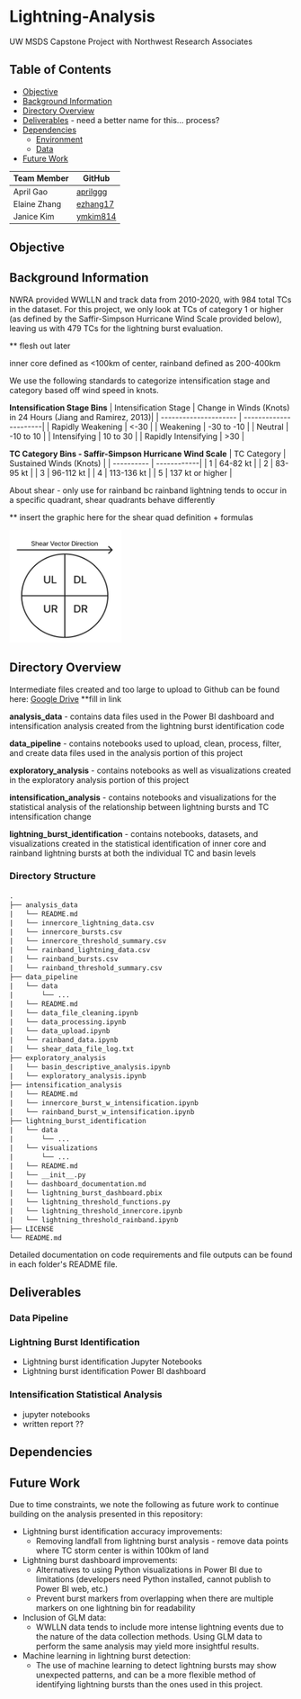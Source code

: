 # Lightning-Analysis
UW MSDS Capstone Project with Northwest Research Associates

## Table of Contents
* [Objective](#objective)
* [Background Information](#background)
* [Directory Overview](#directory-overview)
* [Deliverables](#deliverables) - need a better name for this... process?
* [Dependencies](#dependencies)
  * [Environment](#environment)
  * [Data](#data)
* [Future Work](#future-work)

| Team Member  | GitHub                                   |
|------------------|--------------------------------------|
| April Gao       | [aprilggg](https://github.com/aprilggg)|
| Elaine Zhang     | [ezhang17](https://github.com/ezhang17)|
| Janice Kim      | [ymkim814](https://github.com/ymkim814)|

<a id="objective"></a>

## Objective

<a id="background"></a>

## Background Information

NWRA provided WWLLN and track data from 2010-2020, with 984 total TCs in the dataset. For this project, we only look at TCs of category 1 or higher (as defined by the Saffir-Simpson Hurricane Wind Scale provided below), leaving us with 479 TCs for the lightning burst evaluation.

** flesh out later

inner core defined as <100km of center, rainband defined as 200-400km

We use the following standards to categorize intensification stage and category based off wind speed in knots.

**Intensification Stage Bins**
| Intensification Stage | Change in Winds (Knots) in 24 Hours (Jiang and Ramirez, 2013)|
| --------------------- | ----------------------|
| Rapidly Weakening | <-30 |
| Weakening | -30 to -10 |
| Neutral | -10 to 10 |
| Intensifying | 10 to 30 |
| Rapidly Intensifying | >30 |

**TC Category Bins - Saffir-Simpson Hurricane Wind Scale**
| TC Category | Sustained Winds (Knots) |
|  ---------- | ------------|
| 1 | 64-82 kt |
| 2 | 83-95 kt |
| 3 | 96-112 kt |
| 4 | 113-136 kt |
| 5 | 137 kt or higher |

About shear - only use for rainband bc rainband lightning tends to occur in a specific quadrant, shear quadrants behave differently

** insert the graphic here for the shear quad definition + formulas

<img src="shear_quadrant_graphic.png" width="200" height="200">

<a id="directory-overview"></a>

## Directory Overview

Intermediate files created and too large to upload to Github can be found here: [Google Drive]() **fill in link

**analysis_data** - contains data files used in the Power BI dashboard and intensification analysis created from the lightning burst identification code

**data_pipeline** - contains notebooks used to upload, clean, process, filter, and create data files used in the analysis portion of this project

**exploratory_analysis** - contains notebooks as well as visualizations created in the exploratory analysis portion of this project

**intensification_analysis** - contains notebooks and visualizations for the statistical analysis of the relationship between lightning bursts and TC intensification change

**lightning_burst_identification** - contains notebooks, datasets, and visualizations created in the statistical identification of inner core and rainband lightning bursts at both the individual TC and basin levels

### Directory Structure
```
.
├── analysis_data
|   └── README.md
|   └── innercore_lightning_data.csv
|   └── innercore_bursts.csv
|   └── innercore_threshold_summary.csv
|   └── rainband_lightning_data.csv
|   └── rainband_bursts.csv
|   └── rainband_threshold_summary.csv
├── data_pipeline
|   └── data
|       └── ...
|   └── README.md
|   └── data_file_cleaning.ipynb
|   └── data_processing.ipynb
|   └── data_upload.ipynb
|   └── rainband_data.ipynb
|   └── shear_data_file_log.txt
├── exploratory_analysis
|   └── basin_descriptive_analysis.ipynb
|   └── exploratory_analysis.ipynb
├── intensification_analysis
|   └── README.md
|   └── innercore_burst_w_intensification.ipynb
|   └── rainband_burst_w_intensification.ipynb
├── lightning_burst_identification
|   └── data
|       └── ...
|   └── visualizations
|       └── ...
|   └── README.md
|   └── __init__.py
|   └── dashboard_documentation.md
|   └── lightning_burst_dashboard.pbix
|   └── lightning_threshold_functions.py
|   └── lightning_threshold_innercore.ipynb
|   └── lightning_threshold_rainband.ipynb
├── LICENSE
└── README.md
```

Detailed documentation on code requirements and file outputs can be found in each folder's README file.

<a id="deliverables"></a>

## Deliverables

### Data Pipeline

### Lightning Burst Identification
- Lightning burst identification Jupyter Notebooks
- Lightning burst identification Power BI dashboard

### Intensification Statistical Analysis
- jupyter notebooks
- written report ??

<a id="dependencies"></a>

## Dependencies

<a id="future-work"></a>

## Future Work
Due to time constraints, we note the following as future work to continue building on the analysis presented in this repository:
- Lightning burst identification accuracy improvements:
    - Removing landfall from lightning burst analysis - remove data points where TC storm center is within 100km of land
- Lightning burst dashboard improvements:
    - Alternatives to using Python visualizations in Power BI due to limitations (developers need Python installed, cannot publish to Power BI web, etc.)
    - Prevent burst markers from overlapping when there are multiple markers on one lightning bin for readability
- Inclusion of GLM data:
    - WWLLN data tends to include more intense lightning events due to the nature of the data collection methods. Using GLM data to perform the same analysis may yield more insightful results.
- Machine learning in lightning burst detection:
    - The use of machine learning to detect lightning bursts may show unexpected patterns, and can be a more flexible method of identifying lightning bursts than the ones used in this project.